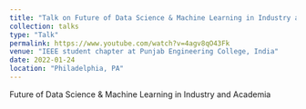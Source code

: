 ```yaml
---
title: "Talk on Future of Data Science & Machine Learning in Industry and Academia"
collection: talks
type: "Talk"
permalink: https://www.youtube.com/watch?v=4agv8qO43Fk
venue: "IEEE student chapter at Punjab Engineering College, India"
date: 2022-01-24
location: "Philadelphia, PA"
---
```


Future of Data Science & Machine Learning in Industry and Academia
